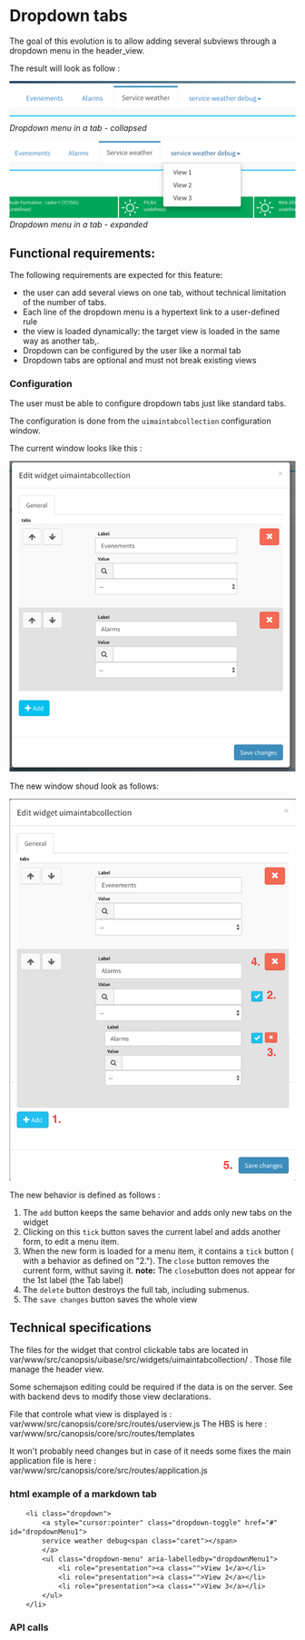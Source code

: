 # Dropdown tabs

The goal of this evolution is to allow adding several subviews through a dropdown menu in the header_view.

The result will look as follow :



![dropdown collapsed](images/dropdown_collapsed.png)
_Dropdown menu in a tab - collapsed_




![dropdown expanded](images/dropdown_expanded.png)
_Dropdown menu in a tab - expanded_


## Functional requirements:

The following requirements are expected for this feature:

* the user can add several views on one tab, without technical limitation of the number of tabs.
* Each line of the dropdown menu is a  hypertext link to a user-defined rule
* the view is loaded dynamically: the target view is loaded in the same way as another tab,.
* Dropdown can be configured by the user like a normal tab
* Dropdown tabs are optional and must not break existing views



### Configuration

The user must be able to configure dropdown tabs just like standard tabs.

The configuration is done from the `uimaintabcollection` configuration window.

The current window looks like this :

![current conf](images/current_widget_conf.png)

The new window shoud look as follows:

![dropdown conf](images/dropdown_widget_conf.png
    )

The new behavior is defined as follows :

1. The `add` button keeps the same behavior and adds only new tabs on the widget
2. Clicking on this `tick` button saves the current label and adds another form, to edit a menu item.
3. When the new form is loaded for a menu item, it contains a `tick` button ( with a behavior as defined on "2."). The `close` button removes the current form, withut saving it. **note:** The `close`button does not appear for the 1st label (the Tab label)
4. The `delete` button destroys the full tab, including submenus.
5. The `save changes` button saves the whole view


## Technical specifications

The files for the widget that control clickable tabs are located in var/www/src/canopsis/uibase/src/widgets/uimaintabcollection/ . Those file manage the header view. 

Some schemajson editing could be required if the data is on the server. See with backend devs to modify those view declarations.

File that controle what view is displayed is : var/www/src/canopsis/core/src/routes/userview.js
The HBS is here : var/www/src/canopsis/core/src/routes/templates

It won't probably need changes but in case of it needs some fixes the main application file is here : var/www/src/canopsis/core/src/routes/application.js


### html example of a markdown tab

        <li class="dropdown">
            <a style="cursor:pointer" class="dropdown-toggle" href="#" id="dropdownMenu1">
            service weather debug<span class="caret"></span>
            </a>
            <ul class="dropdown-menu" aria-labelledby="dropdownMenu1">
                <li role="presentation"><a class="">View 1</a></li>
                <li role="presentation"><a class="">View 2</a></li>
                <li role="presentation"><a class="">View 3</a></li>
            </ul>
        </li>


### API calls
